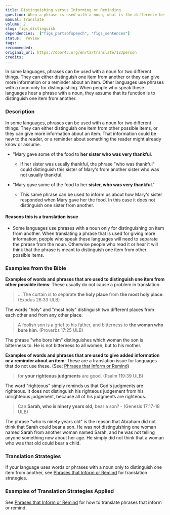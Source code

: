 ```yaml
---
title: Distinguishing versus Informing or Reminding
question: When a phrase is used with a noun, what is the difference between phrases that distinguish the noun from others and phrases that simply inform or remind?
manual: translate
volume: 2
slug: figs_distinguish
dependencies:  ["figs_partsofspeech", "figs_sentences"]
status:  review
tags: 
recommended: 
original_url: https://door43.org/en/ta/translate/123person
credits: 
---
```

In some languages, phrases can be used with a noun for two different things. They can either distinguish one item from another or they can give more information or a reminder about an item. Other languages use phrases with a noun only for distinguishing. When people who speak these languages hear a phrase with a noun, they assume that its function is to distinguish one item from another.

### Description

In some languages, phrases can be used with a noun for two different things. They can either distinguish one item from other possible items, or they can give more information about an item. That information could be new to the reader, or a reminder about something the reader might already know or assume.

  * "Mary gave some of the food to __her sister who was very thankful__. 
      * If her sister was usually thankful, the phrase "who was thankful" could distinguish this sister of Mary's from another sister who was not usually thankful.  

  * "Mary gave some of the food to her __sister, who was very thankful__." 
      * This same phrase can be used to inform us about how Mary's sister responded when Mary gave her the food. In this case it does not distinguish one sister from another. 

#### Reasons this is a translation issue

  * Some languages use phrases with a noun only for distinguishing on item from another. When translating a phrase that is used for giving more information, people who speak these languages will need to separate the phrase from the noun. Otherwise people who read it or hear it will think that  the phrase is meant to distinguish one item from other possible items.

### Examples from the Bible

**Examples of words and phrases that are used to distinguish one item from other possible items**: These usually do not cause a problem in translation.

>… The curtain is to separate __the holy place__ from __the most holy place__. (Exodus 26:33 ULB) 

The words "holy" and "most holy" distinguish two different places from each other and from any other place.

>A foolish son is a grief to his father, and bitterness to __the woman who bore him__. (Proverbs 17:25 ULB)

The phrase "who bore him" distinguishes which woman the son is bitterness to. He is not bitterness to all women, but to his mother.

**Examples of words and phrases that are used to give added information or a reminder about an item**: These are a translation issue for languages that do not use these. (See: [Phrases that Inform or Remind](https://git.door43.org/Door43/en-ta-translate-vol2/src/master/content/figs_informremind.md)) 

>for __your righteous judgments__ are good.  (Psalm 119:39 ULB)

The word "righteous" simply reminds us that God's judgments are righteous. It does not distinguish his righteous judgement from his unrighteous judgement, because all of his judgments are righteous.

>Can __Sarah, who is ninety years old,__ bear a son? - (Genesis 17:17-18 ULB) 

The phrase "who is ninety years old" is the reason that Abraham did not think that Sarah could bear a son. He was not distinguishing one woman named Sarah from another woman named Sarah, and he was not telling anyone something new about her age. He simply did not think that a  woman who was that old could bear a child.  

### Translation Strategies

If your language uses words or phrases with a noun only to distinguish one item from another, 
see [Phrases that Inform or Remind](https://git.door43.org/Door43/en-ta-translate-vol2/src/master/content/figs_informremind.md) for translation strategies. 

### Examples of Translation Strategies Applied

See [Phrases that Inform or Remind](https://git.door43.org/Door43/en-ta-translate-vol2/src/master/content/figs_informremind.md) for how to translate phrases that inform or remind.




